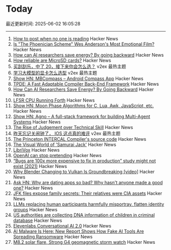 # Today

最近更新时间: 2025-06-02 16:05:28

--- 
1. [How to post when no one is reading](https://www.jeetmehta.com/posts/thrive-in-obscurity) Hacker News
2. [Is "The Phoenician Scheme" Wes Anderson's Most Emotional Film?](https://www.newyorker.com/magazine/2025/06/09/the-phoenician-scheme-movie-review) Hacker News
3. [How can AI researchers save energy? By going backward](https://www.quantamagazine.org/how-can-ai-researchers-save-energy-by-going-backward-20250530/) Hacker News
4. [How reliable are MicroSD cards?](https://old.reddit.com/r/raspberry_pi/comments/1l0v25s/how_reliable_are_microsd_cards_well_as_it_turns/) Hacker News
5. [买刮刮乐，中了 20，接下来你会怎么选？](https://www.v2ex.com/t/1135800) v2ex 最热主题
6. [学习大模型的显卡怎么选型](https://www.v2ex.com/t/1135792) v2ex 最热主题
7. [Show HN: MBCompass – Android Compass App](https://github.com/MubarakNative/MBCompass) Hacker News
8. [TPDE: A Fast Adaptable Compiler Back-End Framework](https://arxiv.org/abs/2505.22610) Hacker News
9. [How Can AI Researchers Save Energy? By Going Backward](https://www.quantamagazine.org/how-can-ai-researchers-save-energy-by-going-backward-20250530/) Hacker News
10. [LFSR CPU Running Forth](https://github.com/howerj/lfsr-vhdl) Hacker News
11. [Show HN: Moon Phase Algorithms for C, Lua, Awk, JavaScript, etc.](https://github.com/oliverkwebb/moonphase) Hacker News
12. [Show HN: Agno – A full-stack framework for building Multi-Agent Systems](https://github.com/agno-agi/agno) Hacker News
13. [The Rise of Judgement over Technical Skill](https://notsocommonthoughts.com/blog/ai-and-judgement/) Hacker News
14. [昨天忘记关闹钟了， IOS 这点真的难评](https://www.v2ex.com/t/1135788) v2ex 最热主题
15. [The Princeton INTERCAL Compiler's source code](https://esoteric.codes/blog/published-for-the-first-time-the-original-intercal72-compiler-code) Hacker News
16. [The Visual World of 'Samurai Jack'](https://animationobsessive.substack.com/p/the-visual-world-of-samurai-jack) Hacker News
17. [LibriVox](https://librivox.org/) Hacker News
18. [OpenAI can stop pretending](https://www.theatlantic.com/technology/archive/2025/05/openai-nonprofit-pbc/682979/) Hacker News
19. [“Bugs are 100x more expensive to fix in production” study might not exist (2021)](https://www.theregister.com/2021/07/22/bugs_expense_bs/) Hacker News
20. [Why Blender Changing to Vulkan Is Groundbreaking [video]](https://www.youtube.com/watch?v=7cta91Y53gs) Hacker News
21. [Ask HN: Why are dating apps so bad? Why hasn't anyone made a good one?](https://news.ycombinator.com/item?id=44154162) Hacker News
22. [JFK files expose family secrets: Their relatives were CIA assets](https://www.washingtonpost.com/investigations/2025/03/22/family-secrets-jfk-files-cia-assets/) Hacker News
23. [LLMs replacing human participants harmfully misportray, flatten identity groups](https://arxiv.org/abs/2402.01908) Hacker News
24. [US authorities are collecting DNA information of children in criminal database](https://www.theguardian.com/us-news/2025/may/31/cbp-dna-collection-children-immigrants) Hacker News
25. [Elevenlabs Conversational AI 2.0](https://elevenlabs.io/blog/conversational-ai-2-0) Hacker News
26. [AI Malware Is Here: New Report Shows How Fake AI Tools Are Spreading Ransomware](https://blog.talosintelligence.com/fake-ai-tool-installers/) Hacker News
27. [M8.2 solar flare, Strong G4 geomagnetic storm watch](https://www.spaceweatherlive.com/en/news/view/581/20250531-m8-2-solar-flare-strong-g4-geomagnetic-storm-watch.html) Hacker News
